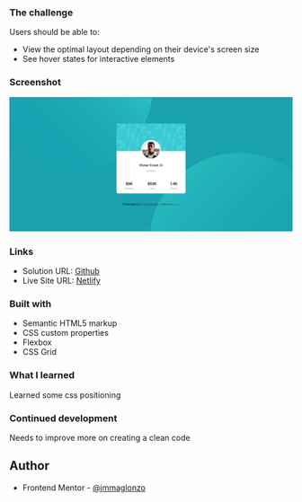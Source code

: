 ### The challenge

Users should be able to:

- View the optimal layout depending on their device's screen size
- See hover states for interactive elements

### Screenshot

![](./images/design.png)

### Links

- Solution URL: [Github](https://github.com/jmmaglonzo/Frontend-Mentor-Profile-Card-Component)
- Live Site URL: [Netlify](https://your-live-site-url.com)

### Built with

- Semantic HTML5 markup
- CSS custom properties
- Flexbox
- CSS Grid

### What I learned

Learned some css positioning

### Continued development

Needs to improve more on creating a clean code

## Author

- Frontend Mentor - [@jmmaglonzo](https://www.frontendmentor.io/profile/jmmaglonzo)
